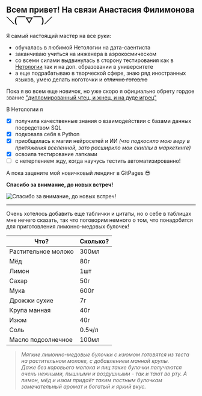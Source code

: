 ## Всем привет! На связи Анастасия Филимонова ＼(￣▽￣)／

Я самый настоящий мастер на все руки:
- обучалась в любимой Нетологии на дата-саентиста
- заканчиваю учиться на инженера в аэрокосмическом 
- со всеми силами выдвинулась в сторону тестирования как в [Нетологии](https://netology.ru/) так и на доп. образовании в университете
- а еще подрабатываю в творческой сфере, знаю ряд иностранных языков, умею делать ноготочки и ~~отлично готовлю~~  

Пока я во всем еще новичок, но уже скоро я официально обрету гордое звание <u>"дипломированный чтец, и жнец, и на дуде игрец"</u>

В Нетологии я  
 - [x] получила качественные знания о взаимодействии с базами данных посредством SQL
 - [x] подковала себя в Python
 - [x] приобщилась к магии нейросетей и ИИ _(что подкосило мою веру в притяжения вселенной, зато расширило мои скиллы в маркетинге)_
 - [x] освоила тестирование лапками
 - [ ] с нетерпением жду, когда научусь тестить автоматизированно!
  
 А пока зацените мой новичковый лендинг в GitPages 😎

**Спасибо за внимание, до новых встреч!** 

![**Спасибо за внимание, до новых встреч!**](https://pbs.twimg.com/media/FmYW5mrakAAiAoD.png)

 ***  
 Очень хотелось добавить еще таблички и цитаты, но о себе в таблицах мне нечего сказать, так что поговорим немного о том, что понадобится для приготовления лимонно-медовых булочек!  

|Что?|Сколько?|
|--------|---|
|Растительное молоко|300мл|
|Мёд|80г|
|Лимон|1шт|
|Сахар|50г|
|Мука|600г|
|Дрожжи сухие|7г|
|Крупа манная|40г|
|Изюм|40г|
|Соль|0.5ч/л|
|Масло подсолнечное|100мл|

> _Мягкие лимонно-медовые булочки с изюмом готовятся из теста на растительном молоке, с добавлением манной крупы.   
Даже без коровьего молока и яиц такие булочки получаются очень нежными, пышными и воздушными - так и тают во рту.
А лимон, мёд и изюм придаёт таким постным булочкам замечательный аромат и богатый и яркий вкус._